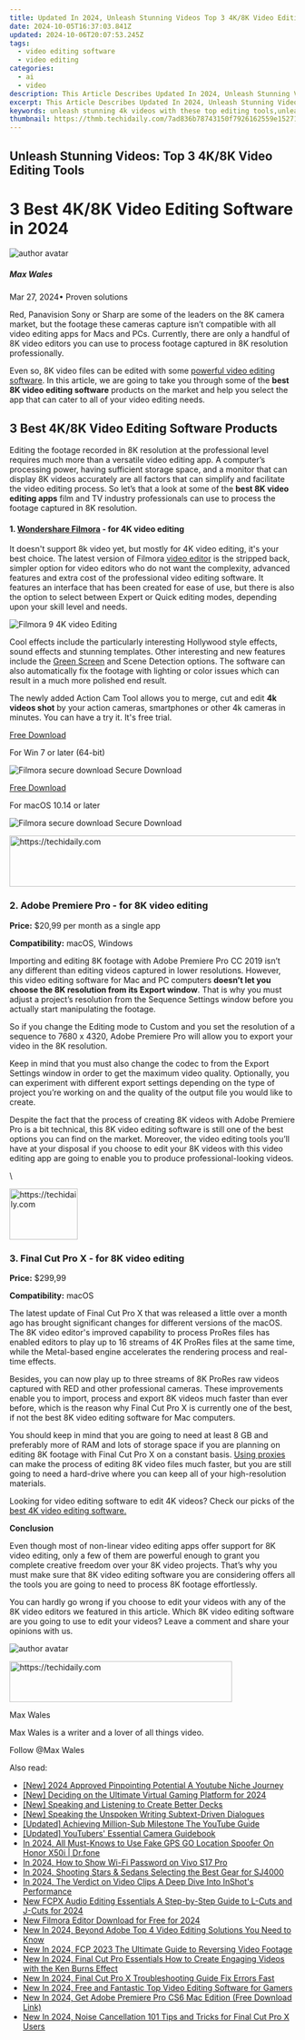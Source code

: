 ```yaml
---
title: Updated In 2024, Unleash Stunning Videos Top 3 4K/8K Video Editing Tools
date: 2024-10-05T16:37:03.841Z
updated: 2024-10-06T20:07:53.245Z
tags: 
  - video editing software
  - video editing
categories: 
  - ai
  - video
description: This Article Describes Updated In 2024, Unleash Stunning Videos Top 3 4K/8K Video Editing Tools
excerpt: This Article Describes Updated In 2024, Unleash Stunning Videos Top 3 4K/8K Video Editing Tools
keywords: unleash stunning 4k videos with these top editing tools,unleash stunning videos top 4k8k video editing software revealed,unleash stunning videos top 3 4k8k editing software 2024,top mac video editing software create stunning videos in minutes,create stunning videos on windows imovie inspired video editing tools,top rated free mod video editing tools 2023 update,unleash stunning videos top 3 4k8k video editing tools
thumbnail: https://thmb.techidaily.com/7ad836b78743150f7926162559e15271095acf4f64d610e7943b29ad8777b2c6.jpg
---
```


## Unleash Stunning Videos: Top 3 4K/8K Video Editing Tools

# 3 Best 4K/8K Video Editing Software in 2024

![author avatar](https://images.wondershare.com/filmora/article-images/max-wales-author.jpg)

##### Max Wales

 Mar 27, 2024• Proven solutions

Red, Panavision Sony or Sharp are some of the leaders on the 8K camera market, but the footage these cameras capture isn’t compatible with all video editing apps for Macs and PCs. Currently, there are only a handful of 8K video editors you can use to process footage captured in 8K resolution professionally.

Even so, 8K video files can be edited with some [powerful video editing software](https://tools.techidaily.com/wondershare/filmora/download/). In this article, we are going to take you through some of the **best 8K video editing software** products on the market and help you select the app that can cater to all of your video editing needs.

## 3 Best 4K/8K Video Editing Software Products

Editing the footage recorded in 8K resolution at the professional level requires much more than a versatile video editing app. A computer’s processing power, having sufficient storage space, and a monitor that can display 8K videos accurately are all factors that can simplify and facilitate the video editing process. So let’s that a look at some of the **best 8K video editing apps** film and TV industry professionals can use to process the footage captured in 8K resolution.

#### 1\. [Wondershare Filmora](https://tools.techidaily.com/wondershare/filmora/download/) \- for 4K video editing

It doesn't support 8k video yet, but mostly for 4K video editing, it's your best choice. The latest version of Filmora [video editor](https://tools.techidaily.com/wondershare/filmora/download/) is the stripped back, simpler option for video editors who do not want the complexity, advanced features and extra cost of the professional video editing software. It features an interface that has been created for ease of use, but there is also the option to select between Expert or Quick editing modes, depending upon your skill level and needs.

![ Filmora 9  4K video Editing](https://images.wondershare.com/filmora/article-images/start-filmora9-editing.jpg)

Cool effects include the particularly interesting Hollywood style effects, sound effects and stunning templates. Other interesting and new features include the [Green Screen](https://tools.techidaily.com/wondershare/filmora/download/) and Scene Detection options. The software can also automatically fix the footage with lighting or color issues which can result in a much more polished end result.

The newly added Action Cam Tool allows you to merge, cut and edit **4k videos shot** by your action cameras, smartphones or other 4k cameras in minutes. You can have a try it. It's free trial.

[Free Download](https://tools.techidaily.com/wondershare/filmora/download/)

For Win 7 or later (64-bit)

![Filmora secure download](https://images.wondershare.com/filmora/images/store/secure.png) Secure Download

[Free Download](https://tools.techidaily.com/wondershare/filmora/download/)

For macOS 10.14 or later

![Filmora secure download](https://images.wondershare.com/filmora/images/store/secure.png) Secure Download

<!-- affiliate ads begin -->
<a href="https://appsumo.8odi.net/c/5597632/2002019/7443" target="_top" id="2002019">
  <img src="//a.impactradius-go.com/display-ad/7443-2002019" border="0" alt="https://techidaily.com" width="728" height="90"/>
</a>
<img height="0" width="0" src="https://appsumo.8odi.net/i/5597632/2002019/7443" style="position:absolute;visibility:hidden;" border="0" />
<!-- affiliate ads end -->

### 2\. Adobe Premiere Pro - for 8K video editing

**Price:** $20,99 per month as a single app

**Compatibility:** macOS, Windows

Importing and editing 8K footage with Adobe Premiere Pro CC 2019 isn’t any different than editing videos captured in lower resolutions. However, this video editing software for Mac and PC computers **doesn’t let you choose the 8K resolution from its Export window**. That is why you must adjust a project’s resolution from the Sequence Settings window before you actually start manipulating the footage.

So if you change the Editing mode to Custom and you set the resolution of a sequence to 7680 x 4320, Adobe Premiere Pro will allow you to export your video in the 8K resolution.

Keep in mind that you must also change the codec to  from the Export Settings window in order to get the maximum video quality. Optionally, you can experiment with different export settings depending on the type of project you’re working on and the quality of the output file you would like to create.

Despite the fact that the process of creating 8K videos with Adobe Premiere Pro is a bit technical, this 8K video editing software is still one of the best options you can find on the market. Moreover, the video editing tools you’ll have at your disposal if you choose to edit your 8K videos with this video editing app are going to enable you to produce professional-looking videos.

\\

<!-- affiliate ads begin -->
<a href="https://aligracehair.sjv.io/c/5597632/2135408/19272" target="_top" id="2135408">
  <img src="//a.impactradius-go.com/display-ad/19272-2135408" border="0" alt="https://techidaily.com" width="120" height="90"/>
</a>
<img height="0" width="0" src="https://aligracehair.sjv.io/i/5597632/2135408/19272" style="position:absolute;visibility:hidden;" border="0" />
<!-- affiliate ads end -->

### 3\. Final Cut Pro X - for 8K video editing

**Price:** $299,99

**Compatibility:** macOS

The latest update of Final Cut Pro X that was released a little over a month ago has brought significant changes for different versions of the macOS. The 8K video editor's improved capability to process ProRes files has enabled editors to play up to 16 streams of 4K ProRes files at the same time, while the Metal-based engine accelerates the rendering process and real-time effects.

Besides, you can now play up to three streams of 8K ProRes raw videos captured with RED and other professional cameras. These improvements enable you to import, process and export 8K videos much faster than ever before, which is the reason why Final Cut Pro X is currently one of the best, if not the best 8K video editing software for Mac computers.

You should keep in mind that you are going to need at least 8 GB and preferably more of RAM and lots of storage space if you are planning on editing 8K footage with Final Cut Pro X on a constant basis. [Using proxies](https://tools.techidaily.com/wondershare/filmora/download/) can make the process of editing 8K video files much faster, but you are still going to need a hard-drive where you can keep all of your high-resolution materials.

Looking for video editing software to edit 4K videos? Check our picks of the [best 4K video editing software.](https://tools.techidaily.com/wondershare/filmora/download/)

**Conclusion**

Even though most of non-linear video editing apps offer support for 8K video editing, only a few of them are powerful enough to grant you complete creative freedom over your 8K video projects. That’s why you must make sure that 8K video editing software you are considering offers all the tools you are going to need to process 8K footage effortlessly.

You can hardly go wrong if you choose to edit your videos with any of the 8K video editors we featured in this article. Which 8K video editing software are you going to use to edit your videos? Leave a comment and share your opinions with us.

![author avatar](https://images.wondershare.com/filmora/article-images/max-wales-author.jpg)

<!-- affiliate ads begin -->
<a href="https://aligracehair.sjv.io/c/5597632/2135403/19272" target="_top" id="2135403">
  <img src="//a.impactradius-go.com/display-ad/19272-2135403" border="0" alt="https://techidaily.com" width="392" height="72"/>
</a>
<img height="0" width="0" src="https://aligracehair.sjv.io/i/5597632/2135403/19272" style="position:absolute;visibility:hidden;" border="0" />
<!-- affiliate ads end -->

Max Wales

Max Wales is a writer and a lover of all things video.

Follow @Max Wales

<ins class="adsbygoogle"
      style="display:block"
      data-ad-client="ca-pub-7571918770474297"
      data-ad-slot="8358498916"
      data-ad-format="auto"
      data-full-width-responsive="true"></ins>

<span class="atpl-alsoreadstyle">Also read:</span>
<div><ul>
<li><a href="https://youtube-web.techidaily.com/024-approved-pinpointing-potential-a-youtube-niche-journey/"><u>[New] 2024 Approved Pinpointing Potential A Youtube Niche Journey</u></a></li>
<li><a href="https://fox-hovers.techidaily.com/new-deciding-on-the-ultimate-virtual-gaming-platform-for-2024/"><u>[New] Deciding on the Ultimate Virtual Gaming Platform for 2024</u></a></li>
<li><a href="https://fox-glue.techidaily.com/new-speaking-and-listening-to-create-better-decks/"><u>[New] Speaking and Listening to Create Better Decks</u></a></li>
<li><a href="https://extra-support.techidaily.com/new-speaking-the-unspoken-writing-subtext-driven-dialogues/"><u>[New] Speaking the Unspoken Writing Subtext-Driven Dialogues</u></a></li>
<li><a href="https://youtube-data.techidaily.com/ed-achieving-million-sub-milestone-the-youtube-guide/"><u>[Updated] Achieving Million-Sub Milestone The YouTube Guide</u></a></li>
<li><a href="https://facebook-video-share.techidaily.com/updated-youtubers-essential-camera-guidebook/"><u>[Updated] YouTubers' Essential Camera Guidebook</u></a></li>
<li><a href="https://fake-location.techidaily.com/in-2024-all-must-knows-to-use-fake-gps-go-location-spoofer-on-honor-x50i-drfone-by-drfone-virtual-android/"><u>In 2024, All Must-Knows to Use Fake GPS GO Location Spoofer On Honor X50i | Dr.fone</u></a></li>
<li><a href="https://android-unlock.techidaily.com/in-2024-how-to-show-wi-fi-password-on-vivo-s17-pro-by-drfone-android/"><u>In 2024, How to Show Wi-Fi Password on Vivo S17 Pro</u></a></li>
<li><a href="https://vp-tips.techidaily.com/in-2024-shooting-stars-and-sedans-selecting-the-best-gear-for-sj4000/"><u>In 2024, Shooting Stars & Sedans Selecting the Best Gear for SJ4000</u></a></li>
<li><a href="https://some-skills.techidaily.com/in-2024-the-verdict-on-video-clips-a-deep-dive-into-inshots-performance/"><u>In 2024, The Verdict on Video Clips A Deep Dive Into InShot's Performance</u></a></li>
<li><a href="https://ai-video-tools.techidaily.com/new-fcpx-audio-editing-essentials-a-step-by-step-guide-to-l-cuts-and-j-cuts-for-2024/"><u>New FCPX Audio Editing Essentials A Step-by-Step Guide to L-Cuts and J-Cuts for 2024</u></a></li>
<li><a href="https://ai-video-tools.techidaily.com/new-filmora-editor-download-for-free-for-2024/"><u>New Filmora Editor Download for Free for 2024</u></a></li>
<li><a href="https://ai-video-tools.techidaily.com/new-in-2024-beyond-adobe-top-4-video-editing-solutions-you-need-to-know/"><u>New In 2024, Beyond Adobe Top 4 Video Editing Solutions You Need to Know</u></a></li>
<li><a href="https://ai-video-tools.techidaily.com/new-in-2024-fcp-2023-the-ultimate-guide-to-reversing-video-footage/"><u>New In 2024, FCP 2023 The Ultimate Guide to Reversing Video Footage</u></a></li>
<li><a href="https://ai-video-tools.techidaily.com/new-in-2024-final-cut-pro-essentials-how-to-create-engaging-videos-with-the-ken-burns-effect/"><u>New In 2024, Final Cut Pro Essentials How to Create Engaging Videos with the Ken Burns Effect</u></a></li>
<li><a href="https://ai-video-tools.techidaily.com/new-in-2024-final-cut-pro-x-troubleshooting-guide-fix-errors-fast/"><u>New In 2024, Final Cut Pro X Troubleshooting Guide Fix Errors Fast</u></a></li>
<li><a href="https://ai-video-tools.techidaily.com/new-in-2024-free-and-fantastic-top-video-editing-software-for-gamers/"><u>New In 2024, Free and Fantastic Top Video Editing Software for Gamers</u></a></li>
<li><a href="https://ai-video-tools.techidaily.com/new-in-2024-get-adobe-premiere-pro-cs6-mac-edition-free-download-link/"><u>New In 2024, Get Adobe Premiere Pro CS6 Mac Edition (Free Download Link)</u></a></li>
<li><a href="https://ai-video-tools.techidaily.com/new-in-2024-noise-cancellation-101-tips-and-tricks-for-final-cut-pro-x-users/"><u>New In 2024, Noise Cancellation 101 Tips and Tricks for Final Cut Pro X Users</u></a></li>
</ul></div>

